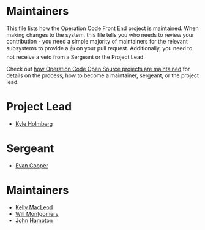 # Maintainers

This file lists how the Operation Code Front End project is maintained. When making changes to the system, this file tells you who needs to review your contribution - you need a simple majority of maintainers for the relevant subsystems to provide a 👍 on your pull request. Additionally, you need to not receive a veto from a Sergeant or the Project Lead.

Check out [how Operation Code Open Source projects are maintained](https://github.com/OperationCode/START_HERE/blob/master/open_source_maintenance_policy.md) for details on the process, how to become a maintainer, sergeant, or the project lead.

# Project Lead

- [Kyle Holmberg](http://www.github.com/kylemh)

# Sergeant

- [Evan Cooper](http://www.github.com/cooperbuilt)

# Maintainers

- [Kelly MacLeod](http://www.github.com/ksmacleod99)
- [Will Montgomery](http://www.github.com/wimo7083)
- [John Hampton](https://github.com/jjhampton)
